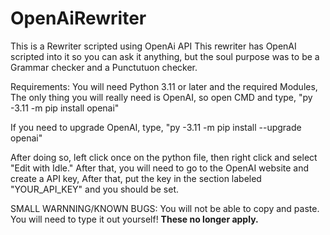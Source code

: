 # OpenAiRewriter
This is a Rewriter scripted using OpenAi API
This rewriter has OpenAI scripted into it so you can ask it anything, but the soul purpose was to be a Grammar checker and a Punctutuon checker.

Requirements: You will need Python 3.11 or later and the required Modules, The only thing you will really need is OpenAI, so open CMD and type, "py -3.11 -m pip install openai"

If you need to upgrade OpenAI, type, "py -3.11 -m pip install --upgrade openai"

After doing so, left click once on the python file, then right click and select "Edit with Idle." After that, you will need to go to the OpenAI website and create a API key, After that, put the key in the section labeled "YOUR_API_KEY" and you should be set.

SMALL WARNNING/KNOWN BUGS: You will not be able to copy and paste. You will need to type it out yourself! **These no longer apply.**

